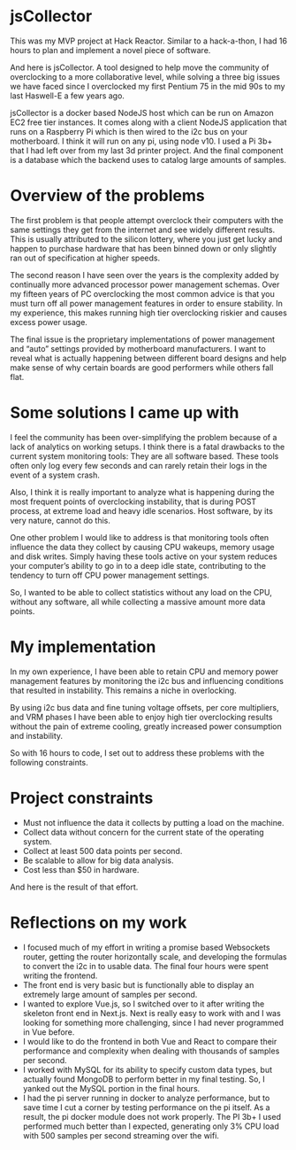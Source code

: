 # jsCollector

This was my MVP project at Hack Reactor. Similar to a hack-a-thon, I had 16 hours to plan and implement a novel piece of software.

And here is jsCollector. A tool designed to help move the community of overclocking to a more collaborative level, while solving a three big issues we have faced since I overclocked my first Pentium 75 in the mid 90s to my last Haswell-E a few years ago.

jsCollector is a docker based NodeJS host which can be run on Amazon EC2 free tier instances. It comes along with a client NodeJS application that runs on a Raspberry Pi which is then wired to the i2c bus on your motherboard. I think it will run on any pi, using node v10. I used a Pi 3b+ that I had left over from my last 3d printer project. And the final component is a database which the backend uses to catalog large amounts of samples.

# Overview of the problems

The first problem is that people attempt overclock their computers with the same settings they get from the internet and see widely different results. This is usually attributed to the silicon lottery, where you just get lucky and happen to purchase hardware that has been binned down or only slightly ran out of specification at higher speeds.

The second reason I have seen over the years is the complexity added by continually more advanced processor power management schemas. Over my fifteen years of PC overclocking the most common advice is that you must turn off all power management features in order to ensure stability. In my experience, this makes running high tier overclocking riskier and causes excess power usage.

The final issue is the proprietary implementations of power management and “auto” settings provided by motherboard manufacturers. I want to reveal what is actually happening between different board designs and help make sense of why certain boards are good performers while others fall flat.

# Some solutions I came up with

I feel the community has been over-simplifying the problem because of a lack of analytics on working setups. I think there is a fatal drawbacks to the current system monitoring tools: They are all software based. These tools often only log every few seconds and can rarely retain their logs in the event of a system crash.

Also, I think it is really important to analyze what is happening during the most frequent points of overclocking instability, that is during POST process, at extreme load and heavy idle scenarios. Host software, by its very nature, cannot do this.

One other problem I would like to address is that monitoring tools often influence the data they collect by causing CPU wakeups, memory usage and disk writes. Simply having these tools active on your system reduces your computer’s ability to go in to a deep idle state, contributing to the tendency to turn off CPU power management settings.

So, I wanted to be able to collect statistics without any load on the CPU, without any software, all while collecting a massive amount more data points.

# My implementation

In my own experience, I have been able to retain CPU and memory power management features by monitoring the i2c bus and influencing conditions that resulted in instability. This remains a niche in overlocking.

By using i2c bus data and fine tuning voltage offsets, per core multipliers, and VRM phases I have been able to enjoy high tier overclocking results without the pain of extreme cooling, greatly increased power consumption and instability.

So with 16 hours to code, I set out to address these problems with the following constraints.

# Project constraints

-	Must not influence the data it collects by putting a load on the machine.
-	Collect data without concern for the current state of the operating system.
-	Collect at least 500 data points per second.
-	Be scalable to allow for big data analysis.
-	Cost less than $50 in hardware.

And here is the result of that effort.

# Reflections on my work
-	I focused much of my effort in writing a promise based Websockets router, getting the router horizontally scale, and developing the formulas to convert the i2c in to usable data. The final four hours were spent writing the frontend.
-	The front end is very basic but is functionally able to display an extremely large amount of samples per second.
-	I wanted to explore Vue.js, so I switched over to it after writing the skeleton front end in Next.js. Next is really easy to work with and I was looking for something more challenging, since I had never programmed in Vue before.
-	I would like to do the frontend in both Vue and React to compare their performance and complexity when dealing with thousands of samples per second.
-	I worked with MySQL for its ability to specify custom data types, but actually found MongoDB to perform better in my final testing. So, I yanked out the MySQL portion in the final hours.
-	I had the pi server running in docker to analyze performance, but to save time I cut a corner by testing performance on the pi itself. As a result, the pi docker module does not work properly. The PI 3b+ I used performed much better than I expected, generating only 3% CPU load with 500 samples per second streaming over the wifi.


